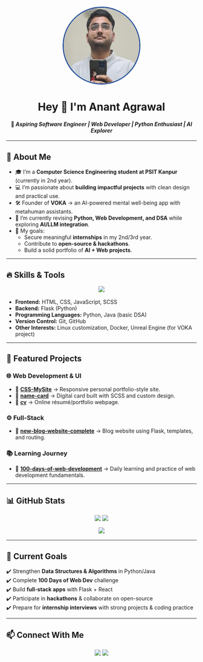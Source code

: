 <!-- Header with Photo -->
<p align="center">
  <img src="profile.png" alt="Profile Photo" width="200" height="200" style="border-radius:100%; border: 3px solid #2a5298;">
</p>

<h1 align="center">Hey 👋 I'm Anant Agrawal</h1>
<h4 align="center">🚀 <i>Aspiring Software Engineer | Web Developer | Python Enthusiast | AI Explorer</i></h4>

---

## 🌟 About Me
- 🎓 I’m a **Computer Science Engineering student at PSIT Kanpur** (currently in 2nd year).  
- 💻 I’m passionate about **building impactful projects** with clean design and practical use.  
- 🛠️ Founder of **VOKA** → an AI-powered mental well-being app with metahuman assistants.  
- 🌱 I’m currently revising **Python, Web Development, and DSA** while exploring **AI/LLM integration**.  
- 🎯 My goals:  
  - Secure meaningful **internships** in my 2nd/3rd year.  
  - Contribute to **open-source & hackathons**.  
  - Build a solid portfolio of **AI + Web projects**.  

---

## 🔥 Skills & Tools
<p align="center">
  <img src="https://skillicons.dev/icons?i=html,css,js,python,flask,git,github,linux&perline=8" />
</p>

- **Frontend:** HTML, CSS, JavaScript, SCSS  
- **Backend:** Flask (Python)  
- **Programming Languages:** Python, Java (basic DSA)  
- **Version Control:** Git, GitHub
- **Other Interests:** Linux customization, Docker, Unreal Engine (for VOKA project)  

---

## 📂 Featured Projects

### 🌐 Web Development & UI
- 🎨 [**CSS-MySite**](https://github.com/AnantAgrawal29/CSS-MySite) → Responsive personal portfolio-style site.  
- 🪪 [**name-card**](https://github.com/AnantAgrawal29/name-card) → Digital card built with SCSS and custom design.  
- 📄 [**cv**](https://github.com/AnantAgrawal29/cv) → Online résumé/portfolio webpage.  

### ⚙️ Full-Stack
- 📝 [**new-blog-website-complete**](https://github.com/AnantAgrawal29/new-blog-website-complete) → Blog website using Flask, templates, and routing.  

### 📚 Learning Journey
- 💯 [**100-days-of-web-development**](https://github.com/AnantAgrawal29/100-days-of-web-development) → Daily learning and practice of web development fundamentals.  

---

## 📊 GitHub Stats
<p align="center">
  <img src="https://github-readme-stats.vercel.app/api?username=AnantAgrawal29&show_icons=true&theme=tokyonight&hide_border=true" height="160"/>
  <img src="https://github-readme-streak-stats.herokuapp.com/?user=AnantAgrawal29&theme=tokyonight&hide_border=true" height="160"/>
</p>

<p align="center">
  <img src="https://github-readme-stats.vercel.app/api/top-langs/?username=AnantAgrawal29&layout=compact&theme=tokyonight&hide_border=true" height="160"/>
</p>

---

## 🎯 Current Goals
✔️ Strengthen **Data Structures & Algorithms** in Python/Java  
✔️ Complete **100 Days of Web Dev** challenge  
✔️ Build **full-stack apps** with Flask + React  
✔️ Participate in **hackathons** & collaborate on open-source  
✔️ Prepare for **internship interviews** with strong projects & coding practice  

---

## 📫 Connect With Me
<p align="center">
  <a href="https://github.com/AnantAgrawal29"><img src="https://img.shields.io/badge/GitHub-000?style=for-the-badge&logo=github&logoColor=white"/></a>
  <a href="https://www.linkedin.com/in/"><img src="https://img.shields.io/badge/LinkedIn-0A66C2?style=for-the-badge&logo=linkedin&logoColor=white"/></a>
</p>
